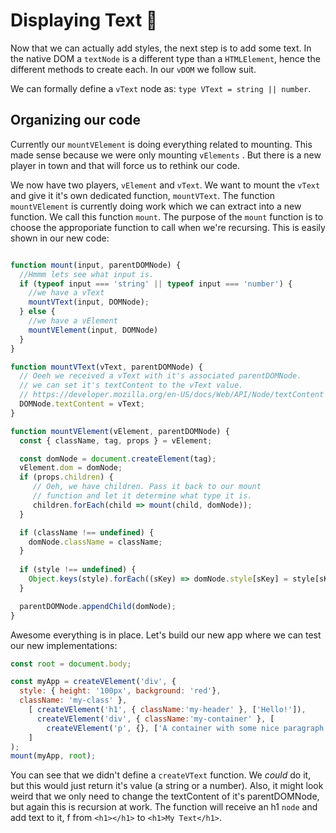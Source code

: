 # Displaying Text 📖

Now that we can actually add styles, the next step is to add some text. In the native DOM
a `textNode` is a different type than a `HTMLElement`, hence the different methods to create each. 
In our `vDOM` we follow suit. 

We can formally define a `vText` node as: `type VText = string || number`.


## Organizing our code

Currently our `mountVElement` is doing everything related to mounting. This made
sense because we were only mounting `vElements` . But there is a new player in town
and that will force us to rethink our code. 

We now have two players, `vElement` and `vText`. We want to mount the `vText` and give it it's own dedicated function, 
`mountVText`. The function `mountVElement` is currently doing work which we can extract into a new function. 
We call this function `mount`. The purpose of the `mount` function is to choose the approporiate function to
call when we're recursing. This is easily shown in our new code:

```javascript

function mount(input, parentDOMNode) {
  //Hmmm lets see what input is. 
  if (typeof input === 'string' || typeof input === 'number') {
    //we have a vText
    mountVText(input, DOMNode);
  } else {
    //we have a vElement
    mountVElement(input, DOMNode)
  }
}

function mountVText(vText, parentDOMNode) {
  // Oeeh we received a vText with it's associated parentDOMNode.
  // we can set it's textContent to the vText value. 
  // https://developer.mozilla.org/en-US/docs/Web/API/Node/textContent
  DOMNode.textContent = vText;
}

function mountVElement(vElement, parentDOMNode) {
  const { className, tag, props } = vElement;

  const domNode = document.createElement(tag);
  vElement.dom = domNode;
  if (props.children) {
     // Oeh, we have children. Pass it back to our mount
     // function and let it determine what type it is.
     children.forEach(child => mount(child, domNode));
  }

  if (className !== undefined) {
    domNode.className = className;
  }
  
  if (style !== undefined) {
    Object.keys(style).forEach((sKey) => domNode.style[sKey] = style[sKey]);
  }

  parentDOMNode.appendChild(domNode);
}
```

Awesome everything is in place. Let's build our new app where we can test our new implementations:
```javascript
const root = document.body;

const myApp = createVElement('div', { 
  style: { height: '100px', background: 'red'},
  className: 'my-class' }, 
    [ createVElement('h1', { className:'my-header' }, ['Hello!']),
      createVElement('div', { className:'my-container' }, [
        createVElement('p', {}, ['A container with some nice paragraph'])])
    ]
);
mount(myApp, root);
```

You can see that we didn't define a `createVText` function. We *could* do it, but this would just return
it's value (a string or a number). Also, it might look weird that we only need to change the textContent of it's
parentDOMNode, but again this is recursion at work. The function will receive an h1 `node` and add text to it, f
from `<h1></h1>` to `<h1>My Text</h1>`.
